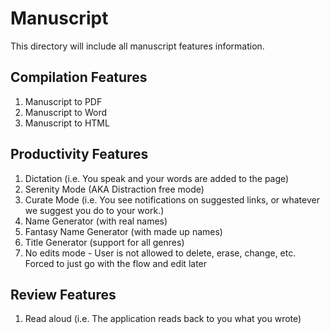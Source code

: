 # Manuscript

This directory will include all manuscript features information.

## Compilation Features

1. Manuscript to PDF
2. Manuscript to Word
3. Manuscript to HTML

## Productivity Features

1. Dictation (i.e. You speak and your words are added to the page)
2. Serenity Mode (AKA Distraction free mode)
3. Curate Mode (i.e. You see notifications on suggested links, or whatever we suggest you do to your work.)
4. Name Generator (with real names)
5. Fantasy Name Generator (with made up names)
6. Title Generator (support for all genres)
7. No edits mode - User is not allowed to delete, erase, change, etc. Forced to just go with the flow and edit later

## Review Features

1. Read aloud (i.e. The application reads back to you what you wrote)
